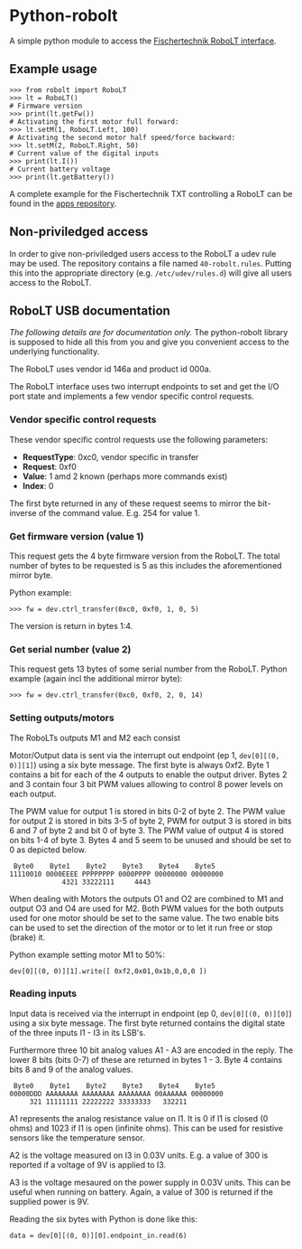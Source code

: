 # Python-robolt

A simple python module to access the [Fischertechnik RoboLT interface](http://www.fischertechnik.de/en/desktopdefault.aspx/tabid-21/39_read-3/usetemplate-2_column_pano/).

## Example usage

```lt.getFw()
>>> from robolt import RoboLT
>>> lt = RoboLT()
# Firmware version
>>> print(lt.getFw())
# Activating the first motor full forward:
>>> lt.setM(1, RoboLT.Left, 100)
# Activating the second motor half speed/force backward:
>>> lt.setM(2, RoboLT.Right, 50)
# Current value of the digital inputs
>>> print(lt.I())
# Current battery voltage
>>> print(lt.getBattery())
```

A complete example for the Fischertechnik TXT controlling a RoboLT can be
found in the [apps repository](https://github.com/ftCommunity/ftcommunity-apps/tree/master/packages/robolttest).

## Non-priviledged access

In order to give non-priviledged users access to the RoboLT a udev rule
may be used. The repository contains a file named `40-robolt.rules`. Putting
this into the appropriate directory (e.g. `/etc/udev/rules.d`) will give
all users access to the RoboLT.

## RoboLT USB documentation

*The following details are for documentation only.* The python-robolt
library is supposed to hide all this from you and give you convenient
access to the underlying functionality.

The RoboLT uses vendor id 146a and product id 000a.

The RoboLT interface uses two interrupt endpoints to set and get the
I/O port state and implements a few vendor specific control requests.

### Vendor specific control requests

These vendor specific control requests use the following parameters:

  * **RequestType**: 0xc0, vendor specific in transfer
  * **Request**: 0xf0
  * **Value**: 1 amd 2 known (perhaps more commands exist)
  * **Index**: 0

The first byte returned in any of these request seems to mirror the 
bit-inverse of the command value. E.g. 254 for value 1. 

### Get firmware version (value 1)

This request gets the 4 byte firmware version from the RoboLT. The total
number of bytes to be requested is 5 as this includes the aforementioned
mirror byte.

Python example:

```
>>> fw = dev.ctrl_transfer(0xc0, 0xf0, 1, 0, 5)
```

The version is return in bytes 1:4.

### Get serial number (value 2)

This request gets 13 bytes of some serial number from the RoboLT. Python
example (again incl the additional mirror byte):

```
>>> fw = dev.ctrl_transfer(0xc0, 0xf0, 2, 0, 14)
```

### Setting outputs/motors

The RoboLTs outputs M1 and M2 each consist 

Motor/Output data is sent via the interrupt out endpoint (ep 1,
`dev[0][(0, 0)][1]`) using a six byte message. The first byte is always
0xf2. Byte 1 contains a bit for each of the 4 outputs to enable the
output driver. Bytes 2 and 3 contain four 3 bit PWM values allowing to
control 8 power levels on each output.

The PWM value for output 1 is stored in bits 0-2 of byte 2. The PWM
value for output 2 is stored in bits 3-5 of byte 2, PWM for output 3
is stored in bits 6 and 7 of byte 2 and bit 0 of byte 3. The PWM value
of output 4 is stored on bits 1-4 of byte 3. Bytes 4 and 5 seem to be
unused and should be set to 0 as depicted below.

```
 Byte0    Byte1    Byte2    Byte3    Byte4    Byte5
11110010 0000EEEE PPPPPPPP 0000PPPP 00000000 00000000
             4321 33222111     4443

```

When dealing with Motors the outputs O1 and O2 are combined to M1
and output O3 and O4 are used for M2. Both PWM values for the both
outputs used for one motor should be set to the same value. The
two enable bits can be used to set the direction of the motor or to
let it run free or stop (brake) it.

Python example setting motor M1 to 50%:

```
dev[0][(0, 0)][1].write([ 0xf2,0x01,0x1b,0,0,0 ])
```

### Reading inputs

Input data is received via the interrupt in endpoint (ep 0,
`dev[0][(0, 0)][0]`) using a six byte message. The first byte
returned contains the digital state of the three inputs I1 - I3
in its LSB's. 

Furthermore three 10 bit analog values A1 - A3 are encoded in the
reply. The lower 8 bits (bits 0-7) of these are returned in bytes 1 -
3. Byte 4 contains bits 8 and 9 of the analog values.

```
 Byte0    Byte1    Byte2    Byte3    Byte4    Byte5
00000DDD AAAAAAAA AAAAAAAA AAAAAAAA 00AAAAAA 00000000
     321 11111111 22222222 33333333   332211
```

A1 represents the analog resistance value on I1. It is 0 if I1 is
closed (0 ohms) and 1023 if I1 is open (infinite ohms). This can be
used for resistive sensors like the temperature sensor.

A2 is the voltage measured on I3 in 0.03V units. E.g. a value of 300
is reported if a voltage of 9V is applied to I3. 

A3 is the voltage mesaured on the power supply in 0.03V units. This
can be useful when running on battery. Again, a value of 300 is returned
if the supplied power is 9V.

Reading the six bytes with Python is done like this:

```
data = dev[0][(0, 0)][0].endpoint_in.read(6)
```
